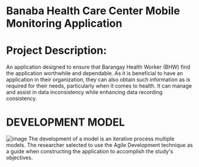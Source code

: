 # Banaba Health Care Center Mobile Monitoring Application
# Project Description:
An application designed to ensure that Barangay Health
Worker (BHW) find the application worthwhile and
dependable. As it is beneficial to have an application in
their organization, they can also obtain such information as
is required for their needs, particularly when it comes to
health. It can manage and assist in data inconsistency
while enhancing data recording consistency.
# DEVELOPMENT MODEL
![image](https://github.com/Project-JJPL/BHCC-Project/assets/139190663/9de498ab-6c8d-4dff-bf8b-a4943e1dc781)
The development of a model is an iterative process multiple
models. The researcher selected to use the Agile Development
technique as a guide when constructing the application to
accomplish the study's objectives.

